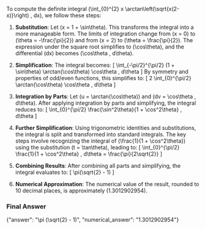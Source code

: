 To compute the definite integral \(\int_{0}^{2} x \arctan\left(\sqrt{x(2-x)}\right) \, dx\), we follow these steps:

1. **Substitution**: Let \(x = 1 + \sin\theta\). This transforms the integral into a more manageable form. The limits of integration change from \(x = 0\) to \(\theta = -\frac{\pi}{2}\) and from \(x = 2\) to \(\theta = \frac{\pi}{2}\). The expression under the square root simplifies to \(\cos\theta\), and the differential \(dx\) becomes \(\cos\theta \, d\theta\).

2. **Simplification**: The integral becomes:
   \[
   \int_{-\pi/2}^{\pi/2} (1 + \sin\theta) \arctan(\cos\theta) \cos\theta \, d\theta
   \]
   By symmetry and properties of odd/even functions, this simplifies to:
   \[
   2 \int_{0}^{\pi/2} \arctan(\cos\theta) \cos\theta \, d\theta
   \]

3. **Integration by Parts**: Let \(u = \arctan(\cos\theta)\) and \(dv = \cos\theta \, d\theta\). After applying integration by parts and simplifying, the integral reduces to:
   \[
   \int_{0}^{\pi/2} \frac{\sin^2\theta}{1 + \cos^2\theta} \, d\theta
   \]

4. **Further Simplification**: Using trigonometric identities and substitutions, the integral is split and transformed into standard integrals. The key steps involve recognizing the integral of \(\frac{1}{1 + \cos^2\theta}\) using the substitution \(t = \tan\theta\), leading to:
   \[
   \int_{0}^{\pi/2} \frac{1}{1 + \cos^2\theta} \, d\theta = \frac{\pi}{2\sqrt{2}}
   \]

5. **Combining Results**: After combining all parts and simplifying, the integral evaluates to:
   \[
   \pi(\sqrt{2} - 1)
   \]

6. **Numerical Approximation**: The numerical value of the result, rounded to 10 decimal places, is approximately \(1.3012902954\).

### Final Answer
{"answer": "\\pi (\\sqrt{2} - 1)", "numerical_answer": "1.3012902954"}